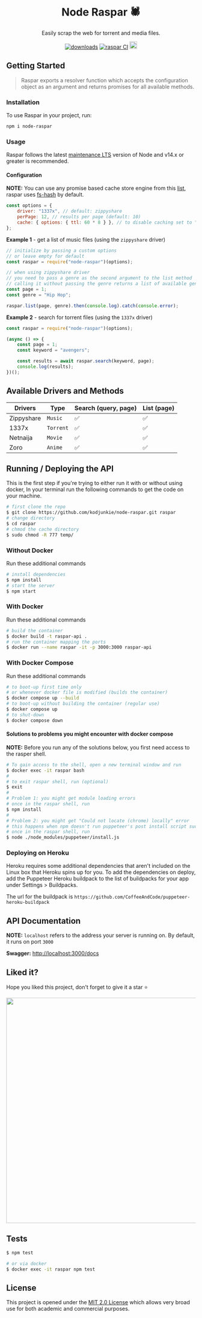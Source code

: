 <div align="center">

<h1>Node Raspar 🕷️</h1>

Easily scrap the web for torrent and media files.

[![downloads](https://img.shields.io/npm/dt/node-raspar.svg)](https://www.npmjs.com/package/node-raspar) [![raspar CI](https://github.com/kodjunkie/node-raspar/actions/workflows/node.js.yml/badge.svg?branch=master)](https://github.com/kodjunkie/node-raspar/actions/workflows/node.js.yml) <a href="https://github.com/kodjunkie/node-raspar/blob/master/LICENSE"><img src="https://img.shields.io/badge/license-MIT-yellow.svg" alt="License: MIT" height="20"></a>

</div>

## Getting Started

> Raspar exports a resolver function which accepts the configuration object as an argument and returns promises for all available methods.

### Installation

To use Raspar in your project, run:

```bash
npm i node-raspar
```

### Usage

Raspar follows the latest [maintenance LTS](https://github.com/nodejs/Release#release-schedule) version of Node and v14.x or greater is recommended.

#### Configuration

**NOTE:** You can use any promise based cache store engine from this [list](https://github.com/BryanDonovan/node-cache-manager#store-engines), raspar uses [fs-hash](https://github.com/rolandstarke/node-cache-manager-fs-hash) by default.

```javascript
const options = {
	driver: "1337x", // default: zippyshare
	perPage: 12, // results per page (default: 10)
	cache: { options: { ttl: 60 * 8 } }, // to disable caching set to "false"
};
```

**Example 1** - get a list of music files (using the `zippyshare` driver)

```javascript
// initialize by passing a custom options
// or leave empty for default
const raspar = require("node-raspar")(options);

// when using zippyshare driver
// you need to pass a genre as the second argument to the list method
// calling it without passing the genre returns a list of available genres
const page = 1;
const genre = "Hip Hop";

raspar.list(page, genre).then(console.log).catch(console.error);
```

**Example 2** - search for torrent files (using the `1337x` driver)

```javascript
const raspar = require("node-raspar")(options);

(async () => {
	const page = 1;
	const keyword = "avengers";

	const results = await raspar.search(keyword, page);
	console.log(results);
})();
```

## Available Drivers and Methods

| Drivers    | Type      | Search (query, page) | List (page)        |
| ---------- | --------- | -------------------- | ------------------ |
| Zippyshare | `Music`   | :white_check_mark:   | :white_check_mark: |
| 1337x      | `Torrent` | :white_check_mark:   | :white_check_mark: |
| Netnaija   | `Movie`   | :white_check_mark:   | :white_check_mark: |
| Zoro       | `Anime`   | :white_check_mark:   | :white_check_mark: |

## Running / Deploying the API

This is the first step if you're trying to either run it with or without using docker,
In your terminal run the following commands to get the code on your machine.

```bash
# first clone the repo
$ git clone https://github.com/kodjunkie/node-raspar.git raspar
# change directory
$ cd raspar
# chmod the cache directory
$ sudo chmod -R 777 temp/
```

### Without Docker

Run these additional commands

```bash
# install dependencies
$ npm install
# start the server
$ npm start
```

### With Docker

Run these additional commands

```bash
# build the container
$ docker build -t raspar-api .
# run the container mapping the ports
$ docker run --name raspar -it -p 3000:3000 raspar-api
```

### With Docker Compose

Run these additional commands

```bash
# to boot-up first time only
# or whenever docker file is modified (builds the container)
$ docker compose up --build
# to boot-up without building the container (regular use)
$ docker compose up
# to shut-down
$ docker compose down
```

#### Solutions to problems you might encounter with docker compose

**NOTE:** Before you run any of the solutions below, you first need access to the rasper shell.

```bash
# To gain access to the shell, open a new terminal window and run
$ docker exec -it raspar bash
#
# to exit raspar shell, run (optional)
$ exit
#
# Problem 1: you might get module loading errors
# once in the raspar shell, run
$ npm install
#
# Problem 2: you might get "Could not locate (chrome) locally" error
# this happens when npm doesn't run puppeteer's post install script successfully
# once in the raspar shell, run
$ node ./node_modules/puppeteer/install.js
```

### Deploying on Heroku

Heroku requires some additional dependencies that aren't included on the Linux box that Heroku spins up for you.
To add the dependencies on deploy, add the Puppeteer Heroku buildpack to the list of buildpacks for your app under Settings > Buildpacks.

The url for the buildpack is `https://github.com/CoffeeAndCode/puppeteer-heroku-buildpack`

## API Documentation

**NOTE:** `localhost` refers to the address your server is running on. By default, it runs on port `3000`

**Swagger:** [http://localhost:3000/docs](http://localhost:3000/docs)

## Liked it?

Hope you liked this project, don't forget to give it a star ⭐

<div align="center">
  <a href="https://starchart.cc/kodjunkie/node-raspar">
    <img src="https://starchart.cc/kodjunkie/node-raspar.svg" width="600px">
  </a>
</div>

## Tests

```bash
$ npm test

# or via docker
$ docker exec -it raspar npm test
```

## License

This project is opened under the [MIT 2.0 License](https://github.com/kodjunkie/node-raspar/blob/master/LICENSE) which allows very broad use for both academic and commercial purposes.
